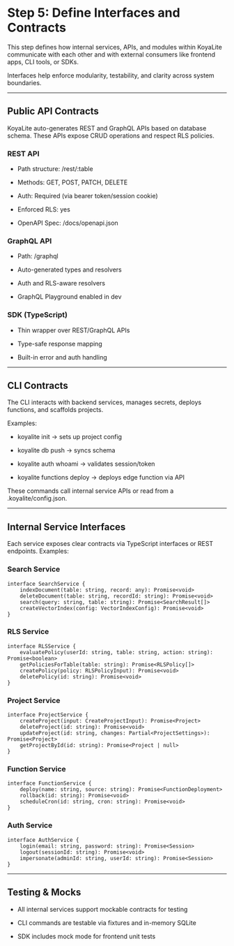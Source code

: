 # Step 5: Define Interfaces and Contracts

This step defines how internal services, APIs, and modules within KoyaLite communicate with each other and with external consumers like frontend apps, CLI tools, or SDKs.

Interfaces help enforce modularity, testability, and clarity across system boundaries.

---

## Public API Contracts

KoyaLite auto-generates REST and GraphQL APIs based on database schema. These APIs expose CRUD operations and respect RLS policies.

### REST API

- Path structure: /rest/:table

- Methods: GET, POST, PATCH, DELETE

- Auth: Required (via bearer token/session cookie)

- Enforced RLS: yes

- OpenAPI Spec: /docs/openapi.json

### GraphQL API

- Path: /graphql

- Auto-generated types and resolvers

- Auth and RLS-aware resolvers

- GraphQL Playground enabled in dev

### SDK (TypeScript)

- Thin wrapper over REST/GraphQL APIs

- Type-safe response mapping

- Built-in error and auth handling

---

## CLI Contracts

The CLI interacts with backend services, manages secrets, deploys functions, and scaffolds projects.

Examples:

- koyalite init → sets up project config

- koyalite db push → syncs schema

- koyalite auth whoami → validates session/token

- koyalite functions deploy → deploys edge function via API

These commands call internal service APIs or read from a .koyalite/config.json.

---

## Internal Service Interfaces

Each service exposes clear contracts via TypeScript interfaces or REST endpoints. Examples:

### Search Service

    interface SearchService {
        indexDocument(table: string, record: any): Promise<void>
        deleteDocument(table: string, recordId: string): Promise<void>
        search(query: string, table: string): Promise<SearchResult[]>
        createVectorIndex(config: VectorIndexConfig): Promise<void>
    }

### RLS Service

    interface RLSService {
        evaluatePolicy(userId: string, table: string, action: string): Promise<boolean>
        getPoliciesForTable(table: string): Promise<RLSPolicy[]>
        createPolicy(policy: RLSPolicyInput): Promise<void>
        deletePolicy(id: string): Promise<void>
    }

### Project Service

    interface ProjectService {
        createProject(input: CreateProjectInput): Promise<Project>
        deleteProject(id: string): Promise<void>
        updateProject(id: string, changes: Partial<ProjectSettings>): Promise<Project>
        getProjectById(id: string): Promise<Project | null>
    }

### Function Service

    interface FunctionService {
        deploy(name: string, source: string): Promise<FunctionDeployment>
        rollback(id: string): Promise<void>
        scheduleCron(id: string, cron: string): Promise<void>
    }

### Auth Service

    
    interface AuthService {
        login(email: string, password: string): Promise<Session>
        logout(sessionId: string): Promise<void>
        impersonate(adminId: string, userId: string): Promise<Session>
    }
    
---

## Testing & Mocks

- All internal services support mockable contracts for testing

- CLI commands are testable via fixtures and in-memory SQLite

- SDK includes mock mode for frontend unit tests
